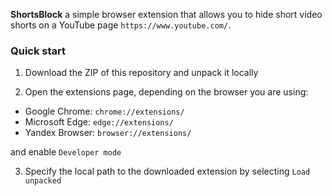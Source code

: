 **ShortsBlock** a simple browser extension that allows you to hide short video shorts on a YouTube page `https://www.youtube.com/`. 


### Quick start

1. Download the ZIP of this repository and unpack it locally

2. Open the extensions page, depending on the browser you are using:

- Google Chrome: `chrome://extensions/`
- Microsoft Edge: `edge://extensions/`
- Yandex Browser: `browser://extensions/`

and enable `Developer mode`

3. Specify the local path to the downloaded extension by selecting `Load unpacked`